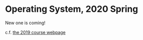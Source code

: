 # Operating System, 2020 Spring

New one is coming!

c.f. [the 2019 course webpage](https://github.com/hongshin/OperatingSystem/tree/2019spring)
